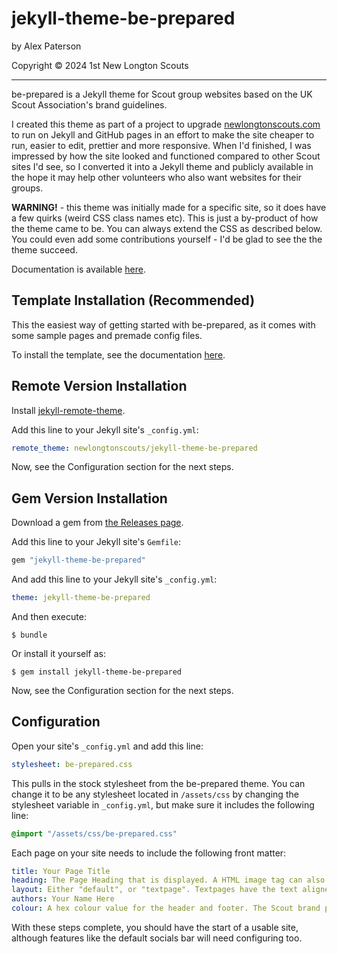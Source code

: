# jekyll-theme-be-prepared

by Alex Paterson

Copyright © 2024 1st New Longton Scouts

---

be-prepared is a Jekyll theme for Scout group websites based on the UK Scout Association's brand guidelines.

I created this theme as part of a project to upgrade [newlongtonscouts.com](https://newlongtonscouts.com) to run on Jekyll and GitHub pages in an effort to make the site cheaper to run, easier to edit, prettier and more responsive. When I'd finished, I was impressed by how the site looked and functioned compared to other Scout sites I'd see, so I converted it into a Jekyll theme and publicly available in the hope it may help other volunteers who also want websites for their groups.

**WARNING!** - this theme was initially made for a specific site, so it does have a few quirks (weird CSS class names etc). This is just a by-product of how the theme came to be. You can always extend the CSS as described below. You could even add some contributions yourself - I'd be glad to see the the theme succeed.

Documentation is available [here](https://github.com/newlongtonscouts/be-prepared-template/wiki).

## Template Installation (Recommended)

This the easiest way of getting started with be-prepared, as it comes with some sample pages and premade config files.

To install the template, see the documentation [here](https://github.com/newlongtonscouts/be-prepared-template/wiki).

## Remote Version Installation

Install [jekyll-remote-theme](https://github.com/benbalter/jekyll-remote-theme).

Add this line to your Jekyll site's `_config.yml`:

```yaml
remote_theme: newlongtonscouts/jekyll-theme-be-prepared
```

Now, see the Configuration section for the next steps.

## Gem Version Installation

Download a gem from [the Releases page](https://github.com/newlongtonscouts/jekyll-theme-be-prepared/releases).

Add this line to your Jekyll site's `Gemfile`:

```ruby
gem "jekyll-theme-be-prepared"
```

And add this line to your Jekyll site's `_config.yml`:

```yaml
theme: jekyll-theme-be-prepared
```

And then execute:

    $ bundle

Or install it yourself as:

    $ gem install jekyll-theme-be-prepared

Now, see the Configuration section for the next steps.

## Configuration

Open your site's `_config.yml` and add this line:

```yaml
stylesheet: be-prepared.css
```

This pulls in the stock stylesheet from the be-prepared theme. You can change it to be any stylesheet located in `/assets/css` by changing the stylesheet variable in `_config.yml`, but make sure it includes the following line:

```css
@import "/assets/css/be-prepared.css"
```

Each page on your site needs to include the following front matter:
```yaml
title: Your Page Title
heading: The Page Heading that is displayed. A HTML image tag can also be used instead with the class set to "HeadingImage"
layout: Either "default", or "textpage". Textpages have the text aligned to the left. "page" and "home" are included for compatibility too, but are identical to default.
authors: Your Name Here
colour: A hex colour value for the header and footer. The Scout brand purple is 7413dc.
```

With these steps complete, you should have the start of a usable site, although features like the default socials bar will need configuring too.
